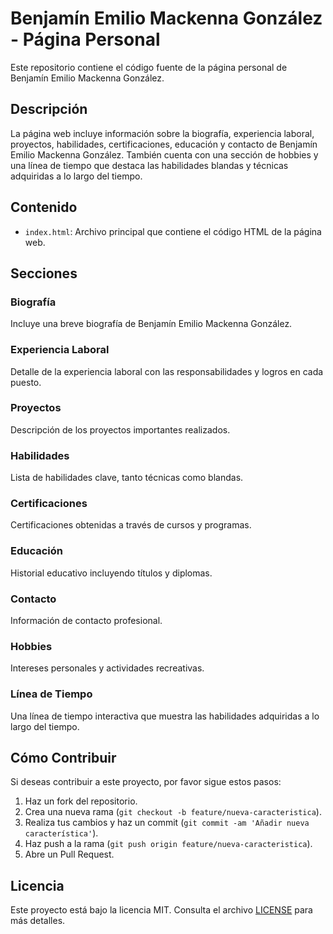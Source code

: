 # Benjamín Emilio Mackenna González - Página Personal

Este repositorio contiene el código fuente de la página personal de Benjamín Emilio Mackenna González.

## Descripción

La página web incluye información sobre la biografía, experiencia laboral, proyectos, habilidades, certificaciones, educación y contacto de Benjamín Emilio Mackenna González. También cuenta con una sección de hobbies y una línea de tiempo que destaca las habilidades blandas y técnicas adquiridas a lo largo del tiempo.

## Contenido

- `index.html`: Archivo principal que contiene el código HTML de la página web.

## Secciones

### Biografía

Incluye una breve biografía de Benjamín Emilio Mackenna González.

### Experiencia Laboral

Detalle de la experiencia laboral con las responsabilidades y logros en cada puesto.

### Proyectos

Descripción de los proyectos importantes realizados.

### Habilidades

Lista de habilidades clave, tanto técnicas como blandas.

### Certificaciones

Certificaciones obtenidas a través de cursos y programas.

### Educación

Historial educativo incluyendo títulos y diplomas.

### Contacto

Información de contacto profesional.

### Hobbies

Intereses personales y actividades recreativas.

### Línea de Tiempo

Una línea de tiempo interactiva que muestra las habilidades adquiridas a lo largo del tiempo.

## Cómo Contribuir

Si deseas contribuir a este proyecto, por favor sigue estos pasos:

1. Haz un fork del repositorio.
2. Crea una nueva rama (`git checkout -b feature/nueva-caracteristica`).
3. Realiza tus cambios y haz un commit (`git commit -am 'Añadir nueva característica'`).
4. Haz push a la rama (`git push origin feature/nueva-caracteristica`).
5. Abre un Pull Request.

## Licencia

Este proyecto está bajo la licencia MIT. Consulta el archivo [LICENSE](LICENSE) para más detalles.
